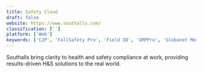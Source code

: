 ```yaml
---
title: Safety Cloud
draft: false 
website: https://www.southalls.com/
classification: ['']
platform: ['Web']
keywords: ['C2P', 'FallSafety Pro', 'Field ID', 'GMPPro', 'Globanet Merge1', 'HAZOP Manager', 'Ideagen Pentana', 'JSEAsy', 'Lime Software', 'MKinsight', 'NAVEX Global PolicyTech', 'Pegasus Legal Register', 'Risk Wizard', 'SOXHUB', 'Safety 360', 'Suralink', 'iSTARS', 'mySafetyAssistant', 'wISO']
---
```

Southalls bring clarity to health and safety compliance at work, providing results-driven H&S solutions to the real world.